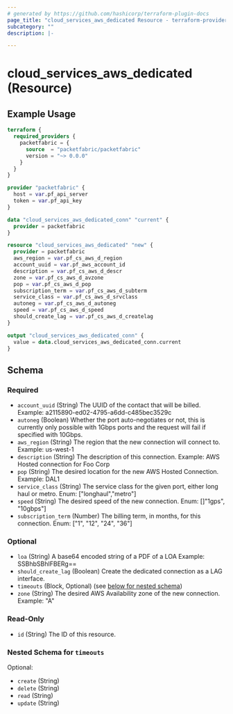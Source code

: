 ```yaml
---
# generated by https://github.com/hashicorp/terraform-plugin-docs
page_title: "cloud_services_aws_dedicated Resource - terraform-provider-packetfabric"
subcategory: ""
description: |-

---
```


# cloud_services_aws_dedicated (Resource)



## Example Usage

```terraform
terraform {
  required_providers {
    packetfabric = {
      source  = "packetfabric/packetfabric"
      version = "~> 0.0.0"
    }
  }
}

provider "packetfabric" {
  host = var.pf_api_server
  token = var.pf_api_key
}

data "cloud_services_aws_dedicated_conn" "current" {
  provider = packetfabric
}

resource "cloud_services_aws_dedicated" "new" {
  provider = packetfabric
  aws_region = var.pf_cs_aws_d_region
  account_uuid = var.pf_aws_account_id
  description = var.pf_cs_aws_d_descr
  zone = var.pf_cs_aws_d_avzone
  pop = var.pf_cs_aws_d_pop
  subscription_term = var.pf_cs_aws_d_subterm
  service_class = var.pf_cs_aws_d_srvclass
  autoneg = var.pf_cs_aws_d_autoneg
  speed = var.pf_cs_aws_d_speed
  should_create_lag = var.pf_cs_aws_d_createlag
}

output "cloud_services_aws_dedicated_conn" {
  value = data.cloud_services_aws_dedicated_conn.current
}
```

## Schema

### Required

- `account_uuid` (String) The UUID of the contact that will be billed.
		Example: a2115890-ed02-4795-a6dd-c485bec3529c
- `autoneg` (Boolean) Whether the port auto-negotiates or not, this is currently only possible with 1Gbps ports and the request will fail if specified with 10Gbps.
- `aws_region` (String) The region that the new connection will connect to.
		Example: us-west-1
- `description` (String) The description of this connection.
		Example: AWS Hosted connection for Foo Corp
- `pop` (String) The desired location for the new AWS Hosted Connection.
		Example: DAL1
- `service_class` (String) The service class for the given port, either long haul or metro.
		Enum: ["longhaul","metro"]
- `speed` (String) The desired speed of the new connection.
		Enum: []"1gps", "10gbps"]
- `subscription_term` (Number) The billing term, in months, for this connection.
		Enum: ["1", "12", "24", "36"]

### Optional

- `loa` (String) A base64 encoded string of a PDF of a LOA
		Example: SSBhbSBhIFBERg==
- `should_create_lag` (Boolean) Create the dedicated connection as a LAG interface.
- `timeouts` (Block, Optional) (see [below for nested schema](#nestedblock--timeouts))
- `zone` (String) The desired AWS Availability zone of the new connection.
		Example: "A"

### Read-Only

- `id` (String) The ID of this resource.

<a id="nestedblock--timeouts"></a>
### Nested Schema for `timeouts`

Optional:

- `create` (String)
- `delete` (String)
- `read` (String)
- `update` (String)

